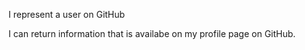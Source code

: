 I represent a user on GitHub

I can return information that is availabe on my profile page on GitHub.